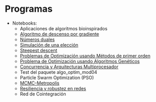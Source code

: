 # Programas

* Notebooks:
    * Aplicaciones de algoritmos bioinspirados
    * [Algoritmo de descenso por gradiente](descenso_grad.ipynb)
    * [Números duales](numeros_duales.ipynb)
    * [Simulación de una elección](simulacion_votacion_adicional.ipynb)
    * [Steepest descent](steepest_descent.ipynb)
    * [Problemas de Optimización usando Métodos de primer orden](metodos_primer_orden.ipynb)
    * [Problema de Optimización usando Algoritmos Genéticos](prob_opt_algo_gen.ipynb)
    * [Concurrencia y Arquitecturas Multiprocesador](concurrencia.ipynb)
    * Test del paquete algo_optim_mod04
    * Particle Swarm Optimization (PSO)
    * [MCMC-Metropolis](../julia/mcmc_metropolis.jl)
    * [Resiliencia y robustez en redes](tomassini_2023_physica_A.ipynb)
    * Red de Cointegración
